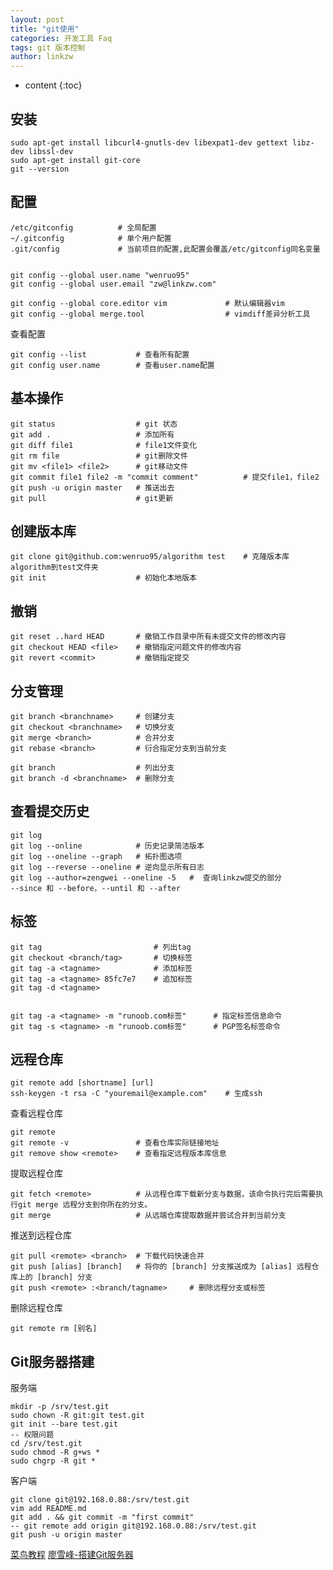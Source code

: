 ```yaml
---
layout: post
title: "git使用"
categories: 开发工具 Faq
tags: git 版本控制
author: linkzw
---
```


* content
{:toc}


## 安装

	sudo apt-get install libcurl4-gnutls-dev libexpat1-dev gettext libz-dev libssl-dev
	sudo apt-get install git-core
	git --version


## 配置

	/etc/gitconfig			# 全局配置
	~/.gitconfig			# 单个用户配置
	.git/config 			# 当前项目的配置,此配置会覆盖/etc/gitconfig同名变量


	git config --global user.name "wenruo95"
	git config --global user.email "zw@linkzw.com"

	git config --global core.editor vim 			# 默认编辑器vim
	git config --global merge.tool 					# vimdiff差异分析工具

查看配置

	git config --list 			# 查看所有配置
	git config user.name  		# 查看user.name配置


## 基本操作

	git status 					# git 状态
	git add . 					# 添加所有
	git diff file1 				# file1文件变化
	git rm file 				# git删除文件
	git mv <file1> <file2> 		# git移动文件
	git commit file1 file2 -m "commit comment" 			# 提交file1，file2
	git push -u origin master	# 推送出去
	git pull 					# git更新

## 创建版本库

	git clone git@github.com:wenruo95/algorithm test	# 克隆版本库algorithm到test文件夹
	git init 					# 初始化本地版本

## 撤销
	
	git reset ..hard HEAD 		# 撤销工作目录中所有未提交文件的修改内容
	git checkout HEAD <file>	# 撤销指定问题文件的修改内容
	git revert <commit> 		# 撤销指定提交

## 分支管理

	git branch <branchname> 	# 创建分支
	git checkout <branchname> 	# 切换分支
	git merge <branch>			# 合并分支
	git rebase <branch> 		# 衍合指定分支到当前分支

	git branch 					# 列出分支
	git branch -d <branchname> 	# 删除分支


## 查看提交历史

	git log
	git log --online 			# 历史记录简洁版本
	git log --oneline --graph 	# 拓扑图选项
	git log --reverse --oneline # 逆向显示所有日志
	git log --author=zengwei --oneline -5  	#  查询linkzw提交的部分
	--since 和 --before，--until 和 --after


## 标签

	git tag 						# 列出tag
	git checkout <branch/tag> 		# 切换标签
	git tag -a <tagname> 			# 添加标签
	git tag -a <tagname> 85fc7e7 	# 追加标签
	git tag -d <tagname>
	

	git tag -a <tagname> -m "runoob.com标签"		# 指定标签信息命令
	git tag -s <tagname> -m "runoob.com标签" 		# PGP签名标签命令

## 远程仓库

	git remote add [shortname] [url]
	ssh-keygen -t rsa -C "youremail@example.com" 	# 生成ssh

查看远程仓库

	git remote
	git remote -v 				# 查看仓库实际链接地址
	git remove show <remote> 	# 查看指定远程版本库信息

提取远程仓库

	git fetch <remote>			# 从远程仓库下载新分支与数据，该命令执行完后需要执行git merge 远程分支到你所在的分支。
	git merge 					# 从远端仓库提取数据并尝试合并到当前分支

推送到远程仓库

	git pull <remote> <branch> 	# 下载代码快速合并
	git push [alias] [branch] 	# 将你的 [branch] 分支推送成为 [alias] 远程仓库上的 [branch] 分支
	git push <remote> :<branch/tagname> 	# 删除远程分支或标签

删除远程仓库

	git remote rm [别名]


## Git服务器搭建

服务端

	mkdir -p /srv/test.git
	sudo chown -R git:git test.git
	git init --bare test.git
	-- 权限问题
	cd /srv/test.git
	sudo chmod -R g+ws *
	sudo chgrp -R git *
	
客户端
	
	git clone git@192.168.0.88:/srv/test.git
	vim add README.md 
	git add . && git commit -m "first commit"
	-- git remote add origin git@192.168.0.88:/srv/test.git
	git push -u origin master

[菜鸟教程](http://www.runoob.com/git/git-server.html)
[廖雪峰-搭建Git服务器](https://www.liaoxuefeng.com/wiki/0013739516305929606dd18361248578c67b8067c8c017b000/00137583770360579bc4b458f044ce7afed3df579123eca000)